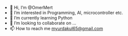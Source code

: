 - 👋 Hi, I’m @OmerMert
- 👀 I’m interested in Programming, AI, microcontroller etc.
- 🌱 I’m currently learning Python
- 💞️ I’m looking to collaborate on ...
- 📫 How to reach me myurdakul65@gmail.com

<!---
OmerMert/OmerMert is a ✨ special ✨ repository because its `README.md` (this file) appears on your GitHub profile.
You can click the Preview link to take a look at your changes.
--->
